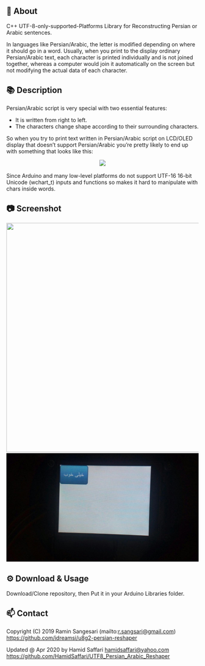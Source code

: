 ## 📖 About
C++ UTF-8-only-supported-Platforms Library for Reconstructing Persian or Arabic sentences.

In languages like Persian/Arabic, the letter is modified depending on where it should go in a word. Usually, when you print to the display ordinary Persian/Arabic text, each character is printed individually and is not joined together, whereas a computer would join it automatically on the screen but not modifying the actual data of each character.

## 📚 Description
Persian/Arabic script is very special with two essential features:
- It is written from right to left.
- The characters change shape according to their surrounding characters.

So when you try to print text written in Persian/Arabic script on LCD/OLED display that doesn’t support Persian/Arabic you’re pretty likely to end up with something that looks like this:

<p align="center">
  <img src="http://mpcabd.xyz/wp-content/uploads/2012/05/arabic-1.png">
</p>

Since Arduino and many low-level platforms do not support UTF-16 16-bit Unicode (wchart_t) inputs and functions so makes it hard to manipulate with chars inside words.

## 📷 Screenshot
<p align="center">
  <img width="516" height="600" src="https://github.com/idreamsi/u8g2-persian-reshaper/blob/master/screenshot.jpg?raw=true">
  <img src="https://github.com/HamidSaffari/UTF8_Persian_Arabic_Reshaper/blob/master/Pictures/STM32F103%2BILI9341.jpg">
</p>

## ⚙️ Download & Usage
Download/Clone repository, then Put it in your Arduino Libraries folder.

## 📫 Contact
  Copyright (C) 2019 Ramin Sangesari (mailto:r.sangsari@gmail.com)
  https://github.com/idreamsi/u8g2-persian-reshaper
  
  Updated @ Apr 2020 by Hamid Saffari hamidsaffari@yahoo.com
  https://github.com/HamidSaffari/UTF8_Persian_Arabic_Reshaper
